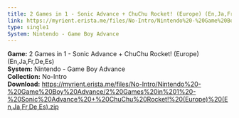 ```yaml
---
title: 2 Games in 1 - Sonic Advance + ChuChu Rocket! (Europe) (En,Ja,Fr,De,Es)
link: https://myrient.erista.me/files/No-Intro/Nintendo%20-%20Game%20Boy%20Advance/2%20Games%20in%201%20-%20Sonic%20Advance%20+%20ChuChu%20Rocket!%20(Europe)%20(En,Ja,Fr,De,Es).zip
type: single1
System: Nintendo - Game Boy Advance
---
```

<b>Game:</b> 2 Games in 1 - Sonic Advance + ChuChu Rocket! (Europe) (En,Ja,Fr,De,Es)<br>
<b>System:</b> Nintendo - Game Boy Advance<br>
<b>Collection:</b> No-Intro<br>
<b>Download:</b> https://myrient.erista.me/files/No-Intro/Nintendo%20-%20Game%20Boy%20Advance/2%20Games%20in%201%20-%20Sonic%20Advance%20+%20ChuChu%20Rocket!%20(Europe)%20(En,Ja,Fr,De,Es).zip